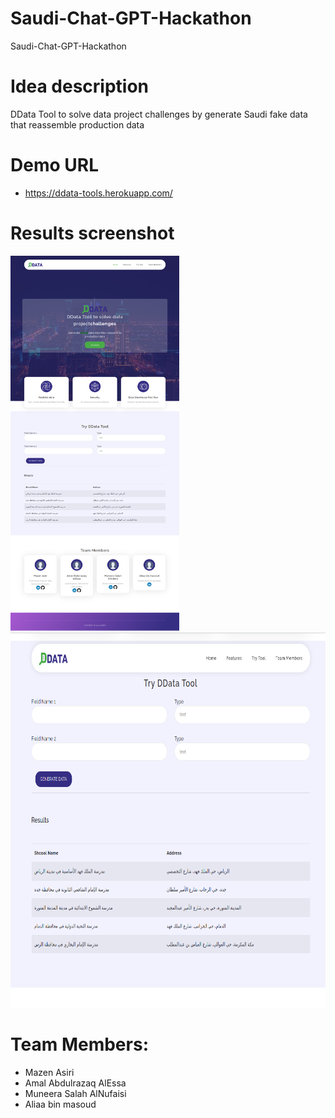 # Saudi-Chat-GPT-Hackathon
Saudi-Chat-GPT-Hackathon

# Idea description
DData Tool to solve data project challenges by generate Saudi fake data that reassemble production data

# Demo URL
- https://ddata-tools.herokuapp.com/

# Results screenshot
<img src="https://github.com/Muneera-Salah/Saudi-Chat-GPT-Hackathon/blob/master/screenshot/DData-Tools-MVP.png" height="600">
<img src="https://github.com/Muneera-Salah/Saudi-Chat-GPT-Hackathon/blob/master/screenshot/DData-Tools-MVP2.png" height="600">


# Team Members:
- Mazen Asiri
- Amal Abdulrazaq AlEssa
- Muneera Salah AlNufaisi
- Aliaa bin masoud
